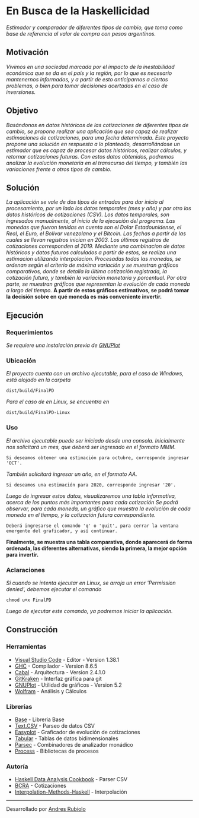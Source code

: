 # En Busca de la Haskellicidad
_Estimador y comparador de diferentes tipos de cambio, que toma como base de referencia al valor de compra con pesos argentinos._

## Motivación 
_Vivimos en una sociedad marcada por el impacto de la inestabilidad económica que se da en el país y la región, por lo que es necesario mantenernos informados, y a partir de esto anticiparnos a ciertos problemas, o bien para tomar decisiones acertadas en el caso de inversiones._

## Objetivo
_Basándonos en datos históricos de las cotizaciones de diferentes tipos de cambio, se propone realizar una aplicación que sea capaz de realizar estimaciones de cotizaciones, para una fecha determinada.
Este proyecto propone una solución en respuesta a lo planteado, desarrollándose un estimador que es capaz de procesar datos históricos, realizar cálculos, y retornar cotizaciones futuras.
Con estos datos obtenidos, podremos analizar la evolución monetaria en el transcurso del tiempo, y también las variaciones frente a otros tipos de cambio._

## Solución
_La aplicación se vale de dos tipos de entradas para dar inicio al procesamiento, por un lado los datos temporales (mes y año) y por otro los datos históricos de cotizaciones (CSV).
Los datos temporales, son ingresados manualmente, al inicio de la ejecución del programa.
Las monedas que fueron tenidas en cuenta son el Dolar Estadounidense, el Real, el Euro, el Bolivar venezolano y el Bitcoin.
Las fechas a partir de las cuales se llevan registros inician en 2003. Los últimos registros de cotizaciones corresponden al 2019.
Mediante una combinacion de datos históricos y datos futuros calculados a partir de estos, se realiza una estimacion utilizando interpolacion.
Procesadas todas las monedas, se ordenan según el criterio de máxima variación y se muestran gráficos comparativos, donde se detalla la última cotización registrada, la cotización futura, y también la variación monetaria y porcentual.
Por otra parte, se muestran gráficos que representan la evolución de cada moneda a largo del tiempo._
**A partir de estos gráficos estimativos, se podrá tomar la decisión sobre en qué moneda es más conveniente invertir.**

## Ejecución

### Requerimientos 
_Se requiere una instalación previa de [GNUPlot](https://github.com/rubioloandres/FinalPD/blob/master/INSTALLGNUPlot.md)_

### Ubicación
_El proyecto cuenta con un archivo ejecutable, para el caso de Windows, está alojado en la carpeta_ 
```
dist/build/FinalPD 
```
_Para el caso de en Linux, se encuentra en_
```
dist/build/FinalPD-Linux
```

### Uso
_El archivo ejecutable puede ser iniciado desde una consola._ 
_Inicialmente nos solicitará un mes, que deberá ser ingresado en el formato MMM._ 
```
Si deseamos obtener una estimación para octubre, corresponde ingresar 'OCT'.
```
_También solicitará ingresar un año, en el formato AA._ 
```
Si deseamos una estimación para 2020, corresponde ingresar '20'.
```
_Luego de ingresar estos datos, visualizaremos una tabla informativa, acerca de los puntos más importantes para cada cotización_
_Se podrá observar, para cada moneda, un gráfico que muestra la evolución de cada moneda en el tiempo, y la cotización futura correspondiente._
```
Deberá ingresarse el comando 'q' o 'quit', para cerrar la ventana emergente del graficador, y así continuar.
```
**Finalmente, se muestra una tabla comparativa, donde aparecerá de forma ordenada, las diferentes alternativas, siendo la primera, la mejor opción para invertir.** 

### Aclaraciones
_Si cuando se intenta ejecutar en Linux, se arroja un error 'Permission denied', debemos ejecutar el comando_
```
chmod u+x FinalPD
```
_Luego de ejecutar este comando, ya podremos iniciar la aplicación._

## Construcción
### Herramientas
* [Visual Studio Code](https://code.visualstudio.com/) - Editor - Version 1.38.1
* [GHC](https://www.haskell.org/ghc/)  - Compilador - Version 8.6.5
* [Cabal](https://www.haskell.org/cabal/) - Arquitectura - Version 2.4.1.0
* [GitKraken](https://www.gitkraken.com/) - Interfaz gráfica para git
* [GNUPlot](http://www.gnuplot.info/) - Utilidad de gráficos - Version 5.2
* [Wolfram](https://www.wolframalpha.com/) - Análisis y Cálculos 

### Librerías
* [Base](http://hackage.haskell.org/package/base) - Libreria Base
* [Text.CSV](http://hackage.haskell.org/package/csv-0.1.2/docs/Text-CSV.html) - Parseo de datos CSV
* [Easyplot](http://hackage.haskell.org/package/easyplot) - Graficador de evolución de cotizaciones
* [Tabular](http://hackage.haskell.org/package/tabular) - Tablas de datos bidimensionales
* [Parsec](http://hackage.haskell.org/package/parsec) - Combinadores de analizador monádico
* [Process](http://hackage.haskell.org/package/process) - Bibliotecas de procesos

### Autoría
* [Haskell Data Analysis Cookbook](https://subscription.packtpub.com/book/big_data_and_business_intelligence/9781783286331/1/ch01lvl1sec12/keeping-and-representing-data-from-a-csv-file) - Parser CSV
* [BCRA](https://www.bcra.gob.ar/PublicacionesEstadisticas/Evolucion_moneda.asp)  - Cotizaciones
* [Interpolation-Methods-Haskell](https://github.com/jatempa/Interpolation-Methods-Haskell) - Interpolación

---
Desarrollado por [Andres Rubiolo](https://github.com/rubioloandres)